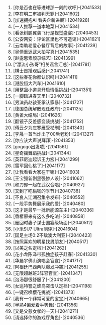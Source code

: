 
1. [你是否也在等进球那一刻的欢呼]-[2041533]
1. [李在明二审被判无罪]-[2041602]
1. [加速拥抱AI 看央企新进展]-[2041928]
1. [一人推荐一道本地菜]-[2041534]
1. [看张树鹏翼装飞行是视觉盛宴]-[2040453]
1. [公安网安：评论区里也不可造谣]-[2041621]
1. [云南助老爱心餐厅背后的故事]-[2041239]
1. [吴倩重返武大拍写真]-[2041535]
1. [赵露思素颜录综艺]-[2041399]
1. [“漂流小孩哥”相关谣言汇总]-[2041781]
1. [棋士首播观后感]-[2041741]
1. [这些春花你都认识吗]-[2041411]
1. [港股恒大汽车]-[2041610]
1. [用整蛊小道具开启情侣挑战]-[2041351]
1. [一脚踏进春天里]-[2040732]
1. [男演员赵骏亚承认家暴]-[2041727]
1. [德国总统解散现任政府]-[2041125]
1. [黄雀大结局]-[2041626]
1. [翻镜子反差感变装挑战]-[2041752]
1. [傅云夕为庄寒雁受杖刑]-[2041340]
1. [李晟一首当炸出了00后老粉]-[2041327]
1. [你应该大声说拜拜]-[2041353]
1. [gogogo出发喽]-[2041561]
1. [星奇摇舞蹈挑战]-[2041344]
1. [英菲尼迪起诉王力宏]-[2041299]
1. [雷军回仙桃了]-[2041177]
1. [让我看看大家在干嘛]-[2041603]
1. [王宝强新剧黑强惨人设]-[2041062]
1. [和刀郎一起在武汉合唱]-[2040927]
1. [又到了吃榆钱的季节]-[2040738]
1. [不良人江湖召集令发布]-[2040552]
1. [一段手势舞展示我的爱]-[2040480]
1. [这才是最早一批新能源车主]-[2040336]
1. [香椿原来有这么多吃法]-[2040858]
1. [雁回时妻子谋士国宴级场面]-[2040512]
1. [小米SU7 Ultra测评]-[2041604]
1. [国足主场0:2不敌澳大利亚]-[2040423]
1. [按照喜欢的明星找男朋友]-[2040517]
1. [以美之名定档]-[2041262]
1. [花小龙陈泽带孤独症孩子赶春]-[2041330]
1. [华晨宇佛山演唱会官宣]-[2041717]
1. [阿根廷巴西两队爆发冲突]-[2041255]
1. [无限超越班3阵容官宣]-[2041347]
1. [泡汤那很舒服了]-[2041200]
1. [女巡特警之蜂鸟突击队定档]-[2041198]
1. [一键召唤樱花挑战]-[2041373]
1. [我有一个非常可爱的宝宝]-[2040665]
1. [半熟4偏爱着手势舞]-[2041356]
1. [又是父慈女孝的一天]-[2041271]
1. [请选择你的游戏厅角色]-[2040536]